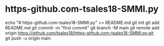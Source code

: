 # https-github.com-tsales18-SMMI.py
echo "# https-github.com-tsales18-SMMI.py" >> README.md
git init
git add README.md
git commit -m "first commit"
git branch -M main
git remote add origin https://github.com/tsales18/https-github.com-tsales18-SMMI.py.git
git push -u origin main
